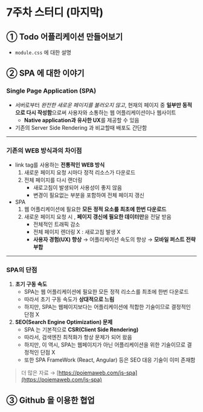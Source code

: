 # 7주차 스터디 (마지막)

## ① Todo 어플리케이션 만들어보기

- `module.css` 에 대한 설명

## ② SPA 에 대한 이야기

### Single Page Application (SPA)

- 서버로부터 *완전한 새로운 페이지를 불러오지 않고*,  현재의 페이지 중 **일부만 동적으로 다시 작성함**으로써 사용자와 소통하는 웹 어플리케이션이나 웹사이트
    - **Native application과 유사한 UX**를 제공할 수 있음
- 기존의 Server Side Rendering 과 비교할때 배포도 간단함

---

### 기존의 WEB 방식과의 차이점

- link tag를 사용하는 **전통적인 WEB 방식**
    1. 새로운 페이지 요청 시마다 정적 리소스가 다운로드
    2. 전체 페이지를 다시 랜더링
        - 새로고침이 발생되어 사용성이 좋지 않음
        - 변경이 필요없는 부분을 포함하여  전체 페이지 갱신
- SPA
    1. 웹 어플리케이션에 필요한 **모든 정적 요소를 최초에 한번 다운로드**
    2. 새로운 페이지 요청 시 , **페이지 갱신에 필요한 데이터만**을 전달 받음
        - 전체적인 트래픽 감소
        - 전체 페이지 렌더링 X : 새로고침 발생 X
        - **사용자 경험(UX) 향상** → 어플리케이션 속도의 향상 → **모바일 퍼스트 전략 부합**

---

### SPA의 단점

1. **초기 구동 속도**
    - SPA는 웹 어플리케이션에 필요한 모든 정적 리소스를 최초에 한번 다운로드
    - 따라서 초기 구동 속도가 **상대적으로 느림**
    - 하지만, SPA는 웹페이지보다는 어플리케이션에 적합한 기술이므로 결정적인 단점 X
2. **SEO(Search Engine Optimization) 문제**
    - SPA 는 기본적으로 **CSR(Client Side Rendering)**
    - 따라서, 검색엔진 최적화가 항상 문제가 되어 왔음
    - 하지만, 이 역시, SPA는 웹페이지가 아닌 어플리케이션을 위한 기술이므로 결정적인 단점 X
    - 또한 SPA FrameWork (React, Angular) 등은 SEO 대응 기술이 이미 존재함

> 더 많은 자료 → [https://poiemaweb.com/js-spa](https://poiemaweb.com/js-spa)

## ③ Github 을 이용한 협업

